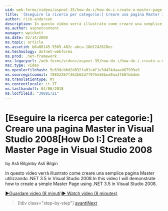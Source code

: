 ```yaml
---
uid: web-forms/videos/aspnet-35/how-do-i/how-do-i-create-a-master-page-in-visual-studio-2008
title: '[Eseguire la ricerca per categorie:] Creare una pagina Master in Visual Studio 2008 | Documenti Microsoft'
author: rick-anderson
description: In questo video verrà illustrato come creare una semplice pagina Master utilizzando .NET 3.5 in Visual Studio 2008.
ms.author: aspnetcontent
manager: wpickett
ms.date: 02/14/2008
ms.topic: article
ms.assetid: b0a08145-5569-482c-abca-18df242628ec
ms.technology: dotnet-webforms
ms.prod: .net-framework
msc.legacyurl: /web-forms/videos/aspnet-35/how-do-i/how-do-i-create-a-master-page-in-visual-studio-2008
msc.type: video
ms.openlocfilehash: 5c63dcb6d2d832fa01c4f1e3d474daaab67999a9
ms.sourcegitcommit: f8852267f463b62d7f975e56bea9aa3f68fbbdeb
ms.translationtype: MT
ms.contentlocale: it-IT
ms.lasthandoff: 04/06/2018
ms.locfileid: "30881721"
---
```

<a name="how-do-i-create-a-master-page-in-visual-studio-2008"></a><span data-ttu-id="8c0fe-103">[Eseguire la ricerca per categorie:] Creare una pagina Master in Visual Studio 2008</span><span class="sxs-lookup"><span data-stu-id="8c0fe-103">[How Do I:] Create a Master Page in Visual Studio 2008</span></span>
====================
<span data-ttu-id="8c0fe-104">by Asli Bilgin</span><span class="sxs-lookup"><span data-stu-id="8c0fe-104">by Asli Bilgin</span></span>

<span data-ttu-id="8c0fe-105">In questo video verrà illustrato come creare una semplice pagina Master utilizzando .NET 3.5 in Visual Studio 2008.</span><span class="sxs-lookup"><span data-stu-id="8c0fe-105">In this video I will demonstrate how to create a simple Master Page using .NET 3.5 in Visual Studio 2008.</span></span>

[<span data-ttu-id="8c0fe-106">&#9654;Guardare video (8 minuti)</span><span class="sxs-lookup"><span data-stu-id="8c0fe-106">&#9654; Watch video (8 minutes)</span></span>](https://channel9.msdn.com/Blogs/ASP-NET-Site-Videos/how-do-i-create-a-master-page-in-visual-studio-2008)

> [!div class="step-by-step"]
> [<span data-ttu-id="8c0fe-107">avanti</span><span class="sxs-lookup"><span data-stu-id="8c0fe-107">Next</span></span>](how-do-i-create-nested-master-page-in-visual-studio-2008.md)
